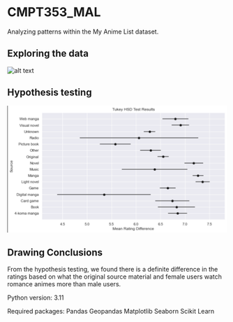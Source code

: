 # CMPT353_MAL
Analyzing patterns within the My Anime List dataset.

## Exploring the data
![alt text](https://github.com/TonyNanWork/MAL-Data-Analysis/blob/main/Images/genere.png)

## Hypothesis testing
![alt text](https://github.com/TonyNanWork/MAL-Data-Analysis/blob/main/Images/ratings)

## Drawing Conclusions
From the hypothesis testing, we found there is a definite difference in the ratings based on what the original source material and female users watch romance animes more than male users.


Python version: 3.11

Required packages:
Pandas
Geopandas
Matplotlib
Seaborn
Scikit Learn
